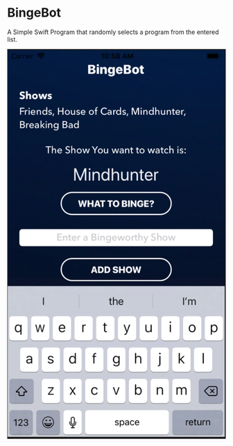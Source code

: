 # BingeBot
A Simple Swift Program that randomly selects a program from the entered list.

![](Images/BingeBpt%20screenshot.png)
